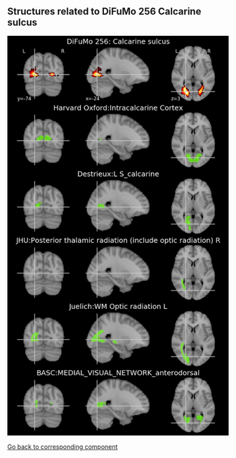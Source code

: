 


## Structures related to DiFuMo 256 Calcarine sulcus

![85](85.jpg "Structures related to DiFuMo 256 Calcarine sulcus")

[Go back to corresponding component](https://parietal-inria.github.io/DiFuMo/256/html/85.html)